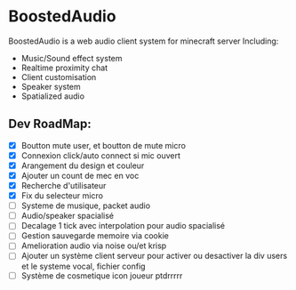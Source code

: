 # BoostedAudio

BoostedAudio is a web audio client system for minecraft server
Including:
- Music/Sound effect system
- Realtime proximity chat
- Client customisation
- Speaker system
- Spatialized audio


Dev RoadMap:
----
- [x] Boutton mute user, et boutton de mute micro
- [X] Connexion click/auto connect si mic ouvert
- [x] Arangement du design et couleur
- [x] Ajouter un count de mec en voc
- [x] Recherche d'utilisateur
- [x] Fix du selecteur micro
- [ ] Systeme de musique, packet audio
- [ ] Audio/speaker spacialisé
- [ ] Decalage 1 tick avec interpolation pour audio spacialisé
- [ ] Gestion sauvegarde memoire via cookie
- [ ] Amelioration audio via noise ou/et krisp
- [ ] Ajouter un système client serveur pour activer ou desactiver la div users 
et le systeme vocal, fichier config
- [ ] Système de cosmetique icon joueur ptdrrrrr